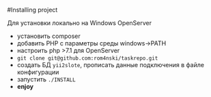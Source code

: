 #Installing project


Для установки локально на Windows OpenServer
* установить composer
* добавить PHP с параметры среды windows->PATH
* настроить php >7.1 для OpenServer
* `git clone git@github.com:rom4nski/taskrepo.git`
* создать БД `yii2slote`, прописать данные подключения в файле конфигурации
* запустить `./INSTALL`
* **enjoy** 